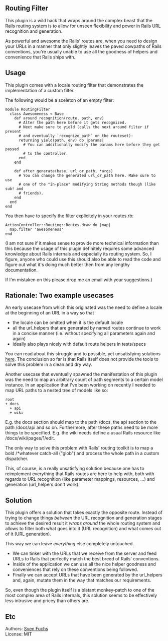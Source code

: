 ## Routing Filter

This plugin is a wild hack that wraps around the complex beast that the Rails
routing system is to allow for unseen flexibility and power in Rails URL
recognition and generation.

As powerful and awesome the Rails' routes are, when you need to design your
URLs in a manner that only slightly leaves the paved cowpaths of Rails
conventions, you're usually unable to use all the goodness of helpers and
convenience that Rails ships with.

## Usage

This plugin comes with a locale routing filter that demonstrates the
implementation of a custom filter. 

The following would be a sceleton of an empty filter:

    module RoutingFilter
      class Awesomeness < Base
        def around_recognition(route, path, env)
          # Alter the path here before it gets recognized. 
          # Next make sure to yield (calls the next around filter if present
          # and eventually `recognize_path` on the routeset):
          returning yield(path, env) do |params|
            # You can additionally modify the params here before they get passed
            # to the controller.
          end
        end
    
        def after_generate(base, url_or_path, *args)
          # You can change the generated url_or_path here. Make sure to use
          # one of the "in-place" modifying String methods though (like sub! and
          # friends).
        end
      end
    end

You then have to specify the filter explicitely in your routes.rb:

    ActionController::Routing::Routes.draw do |map|
      map.filter 'awesomeness'
    end

(I am not sure if it makes sense to provide more technical information than
this because the usage of this plugin definitely requires some advanced
knowledge about Rails internals and especially its routing system. So, I
figure, anyone who could use this should also be able to read the code and
figure out what it's doing much better then from any lengthy documentation.

If I'm mistaken on this please drop me an email with your suggestions.)


## Rationale: Two example usecases

An early usecase from which this originated was the need to define a locale
at the beginning of an URL in a way so that 

* the locale can be omitted when it is the default locale
* all the url\_helpers that are generated by named routes continue to work in 
a concise manner (i.e. without specifying all parameters again and again)
* ideally also plays nicely with default route helpers in tests/specs

You can read about this struggle and to possible, yet unsatisfying solutions 
[here](). The conclusion so far is that Rails itself does not provide the 
tools to solve this problem in a clean and dry way.

Another usecase that eventually spawned the manifestation of this plugin was 
the need to map an arbitrary count of path segments to a certain model 
instance. In an application that I've been working on recently I needed to 
map URL paths to a nested tree of models like so:

    root
    + docs
      + api
      + wiki
  
E.g. the docs section should map to the path /docs, the api section to 
the path /docs/api and so on. Furthermore, after these paths need to be 
more things to be specified. E.g. the wiki needs define a usual Rails resource
like /docs/wiki/pages/1/edit.

The only way to solve this problem with Rails' routing toolkit is to map
a bold /*whatever catch-all ("glob") and process the whole path in a custom
dispatcher.

This, of course, is a really unsatisfying solution because one has to
reimplement everything that Rails routes are here to help with, both with
regards to URL recognition (like parameter mappings, resources, ...) and
generation (url\_helpers don't work).

## Solution

This plugin offers a solution that takes exactly the opposite route. Instead
of trying to change things *between* the URL recognition and generation stages
to achieve the desired result it *wraps around* the whole routing system and
allows to filter both what goes into it (URL recognition) and what comes out
of it (URL generation). 

This way we can leave *everything* else completely untouched. 

* We can tinker with the URLs that we receive from the server and feed URLs to 
Rails that perfectly match the best breed of Rails' conventions. 
* Inside of the application we can use all the nice helper goodness and 
conveniences that rely on these conventions being followed. 
* Finally we can accept URLs that have been generated by the url\_helpers and,
again, mutate them in the way that matches our requirements.

So, even though the plugin itself is a blatant monkey-patch to one of the
most complex area of Rails internals, this solution seems to be effectively
less intrusive and pricey than others are.

## Etc

Authors: [Sven Fuchs](http://www.artweb-design.de) <svenfuchs at artweb-design dot de>  
License: MIT 